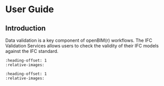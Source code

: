 # User Guide

## Introduction

Data validation is a key component of openBIM(r) workflows.
The IFC Validation Services allows users to check the validity of their IFC models
against the IFC standard.

```{include} using.md
:heading-offset: 1
:relative-images:
```

```{include} validation_overview.md
:heading-offset: 1
:relative-images:
```
